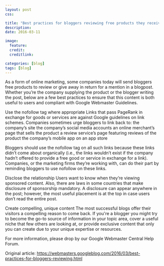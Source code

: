```yaml
---
layout: post
css:

title: "Best practices for bloggers reviewing free products they receive from companies"
description:
date: 2016-03-11

image:
  feature:
  credit:
  creditlink:

categories: [blog]
tags: [blog]
---
```


As a form of online marketing, some companies today will send bloggers free products to review or give away in return for a mention in a blogpost. Whether you’re the company supplying the product or the blogger writing the post, below are a few best practices to ensure that this content is both useful to users and compliant with Google Webmaster Guidelines.

Use the nofollow tag where appropriate
Links that pass PageRank in exchange for goods or services are against Google guidelines on link schemes. Companies sometimes urge bloggers to link back to:
the company’s site
the company’s social media accounts
an online merchant’s page that sells the product
a review service’s page featuring reviews of the product
the company’s mobile app on an app store

Bloggers should use the nofollow tag on all such links because these links didn’t come about organically (i.e., the links wouldn’t exist if the company hadn’t offered to provide a free good or service in exchange for a link). Companies, or the marketing firms they’re working with, can do their part by reminding bloggers to use nofollow on these links.

Disclose the relationship
Users want to know when they’re viewing sponsored content. Also, there are laws in some countries that make disclosure of sponsorship mandatory. A disclosure can appear anywhere in the post; however, the most useful placement is at the top in case users don’t read the entire post.

Create compelling, unique content
The most successful blogs offer their visitors a compelling reason to come back. If you're a blogger you might try to become the go-to source of information in your topic area, cover a useful niche that few others are looking at, or provide exclusive content that only you can create due to your unique expertise or resources.

For more information, please drop by our Google Webmaster Central Help Forum.

Original article: <https://webmasters.googleblog.com/2016/03/best-practices-for-bloggers-reviewing.html>

